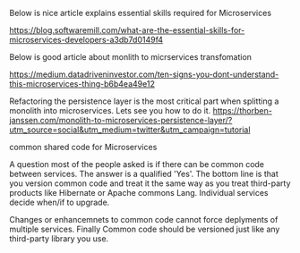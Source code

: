 Below is nice article explains essential skills required for Microservices

https://blog.softwaremill.com/what-are-the-essential-skills-for-microservices-developers-a3db7d0149f4

Below is good article about monlith to micrservices transfomation

https://medium.datadriveninvestor.com/ten-signs-you-dont-understand-this-microservices-thing-b6b4ea49e12

Refactoring the persistence layer is the most critical part when splitting a monolith into microservices. Lets see you how to do it.
https://thorben-janssen.com/monolith-to-microservices-persistence-layer/?utm_source=social&utm_medium=twitter&utm_campaign=tutorial


common shared code for Microservices

A question most of the people asked is if there can be common code between services. The answer is a qualified 'Yes'. The bottom line is that you version common code and treat it the same way as you treat third-party products like Hibernate or Apache commons Lang. Individual services decide when/if to upgrade. 

Changes or enhancemnets to common code cannot force deplyments of multiple services. Finally Common code should be versioned just like any third-party library you use. 
